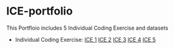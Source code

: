 # ICE-portfolio
This Portfloio includes 5 Individual Coding Exercise and datasets
- Individual Coding Exercise: 
[ICE 1](https://github.com/KWangMark/ICE-portfolio/blob/main/ICE1.ipynb) 
[ICE 2](https://github.com/KWangMark/ICE-portfolio/blob/main/ICE2%20v2.ipynb) 
[ICE 3](https://github.com/KWangMark/ICE-portfolio/blob/main/ICE%203%20.ipynb) 
[ICE 4](https://github.com/KWangMark/ICE-portfolio/blob/main/ICE%204.ipynb) 
[ICE 5](https://github.com/KWangMark/ICE-portfolio/blob/main/ICE5.ipynb) 
